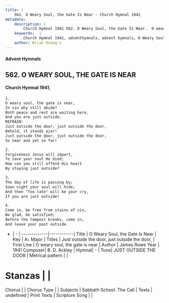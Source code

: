 ```yaml
---
title: |
    562. O Weary Soul, the Gate Is Near - Church Hymnal 1941
metadata:
    description: |
        Church Hymnal 1941 562. O Weary Soul, the Gate Is Near.  O weary soul, the gate is near,  In sin why still abide?  Both peace and rest are waiting here,  And you are just outside.  
    keywords:  |
        Church Hymnal 1941, adventhymnals, advent hymnals, O Weary Soul, the Gate Is Near, O weary soul, the gate is near. Just outside the door, just outside the door, 
    author: Brian Onang'o
---
```


#### Advent Hymnals
## 562. O WEARY SOUL, THE GATE IS NEAR
####  Church Hymnal 1941,

```txt
1.
O weary soul, the gate is near, 
In sin why still abide? 
Both peace and rest are waiting here, 
And you are just outside. 
REFRAIN:
Just outside the door, just outside the door, 
Behold, it stands ajar! 
Just outside the door, just outside the door, 
So near and yet so far! 

2.
Forgiveness Jesus will impart, 
To save your soul He died; 
How can you still offend His heart 
By staying just outside? 

3.
The day of life is passing by; 
Soon night your soul will hide; 
And then "Too late" will be your cry, 
If you are just outside! 

4.
Come in, be free from stains of sin, 
Be glad, be satisfied; 
Before the tempest breaks, come in, 
And leave your past outside.

```

- |   -  |
-------------|------------|
Title | O Weary Soul, the Gate Is Near |
Key | A♭ Major |
Titles | Just outside the door, just outside the door,  |
First Line | O weary soul, the gate is near |
Author | James Rowe
Year | 1941
Composer| B. D. Ackley |
Hymnal|  - |
Tune| JUST OUTSIDE THE DOOR |
Metrical pattern | |
# Stanzas |  |
Chorus |  |
Chorus Type |  |
Subjects | Sabbath School: The Call |
Texts | undefined |
Print Texts | 
Scripture Song |  |
    
